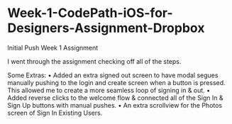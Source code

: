 # Week-1-CodePath-iOS-for-Designers-Assignment-Dropbox
Initial Push Week 1 Assignment

I went through the assignment checking off all of the steps. 

Some Extras:
• Added an extra signed out screen to have modal segues manually pushing to the login and create screen when a button is pressed. This allowed me to create a more seamless loop of signing in & out. 
• Added reverse clicks to the welcome flow & connected all of the Sign In & Sign Up buttons with manual pushes. 
• An extra scrollview for the Photos screen of Sign In Existing Users.
